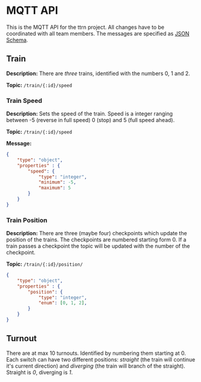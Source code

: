# MQTT API

This is the MQTT API for the ttrn project. All changes have to be coordinated with all team members. The messages are specified as [JSON Schema](http://json-schema.org/understanding-json-schema/).

## Train

**Description:** There are _three_ trains, identified with the numbers 0, 1 and 2.

**Topic:** `/train/{:id}/speed` 


### Train Speed

**Description:** Sets the speed of the train. Speed is a integer ranging between -5 (reverse in full speed) 0 (stop) and 5 (full speed ahead).

**Topic:** `/train/{:id}/speed` 

**Message:**

```json
{
	"type": "object",
	"properties" : {
		"speed": {
			"type": "integer",
			"minimum": -5,
			"maximum": 5
		}
	}
}
```


### Train Position

**Description:** There are three (maybe four) checkpoints which update the position of the trains. The checkpoints are numbered starting form 0. If a train passes a checkpoint the topic will be updated with the number of the checkpoint.

**Topic:** `/train/{:id}/position/` 

```json
{
	"type": "object",
	"properties" : {
		"position": {
			"type": "integer",
			"enum": [0, 1, 2],
		}
	}
}
```


## Turnout

There are at max 10 turnouts. Identified by numbering them starting at 0. Each switch can have two different positions: _straight_ (the train will continue it's current direction) and _diverging_ (the train will branch of the straight). Straight is _0_, diverging is _1_.


